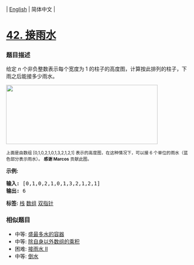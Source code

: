 | [English](README_EN.md) | 简体中文 |

# [42. 接雨水](https://leetcode-cn.com/problems/trapping-rain-water)
 ### 题目描述
<p>给定&nbsp;<em>n</em> 个非负整数表示每个宽度为 1 的柱子的高度图，计算按此排列的柱子，下雨之后能接多少雨水。</p>

<p><img src="https://assets.leetcode-cn.com/aliyun-lc-upload/uploads/2018/10/22/rainwatertrap.png" style="height: 161px; width: 412px;"></p>

<p><small>上面是由数组 [0,1,0,2,1,0,1,3,2,1,2,1] 表示的高度图，在这种情况下，可以接 6 个单位的雨水（蓝色部分表示雨水）。&nbsp;<strong>感谢 Marcos</strong> 贡献此图。</small></p>

<p><strong>示例:</strong></p>

<pre><strong>输入:</strong> [0,1,0,2,1,0,1,3,2,1,2,1]
<strong>输出:</strong> 6</pre>

**标签:**  [栈](https://leetcode-cn.com/tag/stack) [数组](https://leetcode-cn.com/tag/array) [双指针](https://leetcode-cn.com/tag/two-pointers) 
 ### 相似题目
- 中等:	[盛最多水的容器](https://leetcode-cn.com/problems/container-with-most-water) 
- 中等:	[除自身以外数组的乘积](https://leetcode-cn.com/problems/product-of-array-except-self) 
- 困难:	[接雨水 II](https://leetcode-cn.com/problems/trapping-rain-water-ii) 
- 中等:	[倒水](https://leetcode-cn.com/problems/pour-water) 
